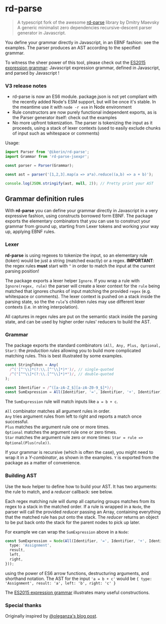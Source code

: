 # rd-parse

> A typescript fork of the awesome [rd-parse](https://github.com/dmaevsky/rd-parse) library by Dmitry Maevsky
> A generic minimalist zero dependencies recursive-descent parser generator in Javascript.

You define your grammar directly in Javascript, in an EBNF fashion: see the examples.
The parser produces an AST according to the specified grammar.

To witness the sheer power of this tool, please check out the [ES2015 expression grammar](https://github.com/ivank/rd-parse/blob/master/examples/ECMAScript.ts):
Javascript expression grammar, defined in Javascript, and parsed by Javascript !

### V3 release notes

- rd-parse is now an ES6 module. package.json is not yet compliant with the recently added Node's ESM support, but will be once it's stable. In the meantime use it with `node -r esm` in Node environment
- Rule constructors are now purely functional independent exports, as is the Parser generator itself: check out the examples
- No more upfront tokenization. The parser is tokenizing the input as it proceeds, using a stack of lexer contexts (used to easily exclude chunks of input such as whitespace or comments)

Usage:

```typescript
import Parser from '@ikerin/rd-parse';
import Grammar from 'rd-parse-jsexpr';

const parser = Parser(Grammar);

const ast = parser('[1,2,3].map(a => a*a).reduce((a,b) => a + b)');

console.log(JSON.stringify(ast, null, 2)); // Pretty print your AST
```

## Grammar definition rules

With **rd-parse** you can define your grammar directly in Javascript in a very expressive fashion, using constructs borrowed form EBNF.
The package exports the elementary combinators that you can use to construct your grammar from ground up, starting from Lexer tokens and working your way up, applying EBNF rules.

### Lexer

**rd-parse** is using regexes to tokenize the input, so an elementary rule (token) would be just a string (matched exactly) or a regex.
**IMPORTANT**: the regex rules **must** start with `^` in order to match the input at the current parsing position!

The package exports a lexer helper `Ignore`. If you wrap a rule with `Ignore(regex, rule)` the parser will create a lexer context for the `rule` being matched that ignores chunks of input matching the provided `regex` (e.g. whitespace or comments). The lexer context is pushed on a stack inside the parsing state, so the the `rule`'s children rules may use different lexer contexts (i.e. in string interpolation).

All captures in regex rules are put on the semantic stack inside the parsing state, and can be used by higher order rules' reducers to build the AST.

### Grammar

The package exports the standard combinators `(All, Any, Plus, Optional, Star)`: the _production rules_ allowing you to build more complicated matching rules. This is best illustrated by some examples.

```typescript
const StringToken = Any(
  /^('[^'\\]*(?:\\.[^'\\]*)*')/, // single-quoted
  /^("[^"\\]*(?:\\.[^"\\]*)*")/, // double-quoted
);

const Identifier = /^([a-zA-Z_$][a-zA-Z0-9_$]*)/;
const SumExpression = All(Identifier, '=', Identifier, '+', Identifier);
```

The `SumExpression` rule will match inputs like `a = b + c`.

`All` combinator matches all argument rules in order.<br/>
`Any` tries argument rules from left to right and reports a match once successful.<br/>
`Plus` matches the argument rule one or more times.<br/>
`Optional` matches the argument rule one or zero times.<br/>
`Star` matches the argument rule zero or more times: `Star = rule => Optional(Plus(rule))`.<br/>

If your grammar is recursive (which is often the case), you might need to wrap it in a _Y-combinator_, as shown in the examples. `Y` is exported from the package as a matter of convenience.

### Building AST

Use the `Node` helper to define how to build your AST. It has two arguments: the rule to match, and a _reducer_ callback: see below.

Each regex matching rule will dump all capturing groups matches from its regex to a stack in the matched order.
If a rule is wrapped in a `Node`, the parser will call the provided _reducer_ passing an Array, containing everything that the matched rule has put onto the stack. The _reducer_ returns an object to be put back onto the stack for the parent nodes to pick up later.

For example we can wrap the `SumExpression` above in a `Node`:

```typescript
const SumExpression = Node(All(Identifier, '=', Identifier, '+', Identifier), ([result, left, right]) => ({
  type: 'Assignment',
  result,
  left,
  right,
}));
```

using the power of ES6 arrow functions, destructuring arguments, and shorthand notation.
The AST for the input `'a = b + c'` would be `{ type: 'Assignment', result: 'a', left: 'b', right: 'c' }`

The [ES2015 expression grammar](https://github.com/ivank/rd-parse/blob/master/examples/ECMAScript.ts) illustrates many useful constructions.

### Special thanks

Originally inspired by [@oleganza's blog post](http://blog.oleganza.com/post/106246432/recursive-descent-parser-in-javascript).
